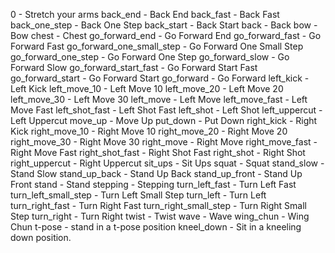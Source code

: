 0 - Stretch your arms
back_end - Back End
back_fast - Back Fast
back_one_step - Back One Step
back_start - Back Start
back - Back
bow - Bow
chest - Chest
go_forward_end - Go Forward End
go_forward_fast - Go Forward Fast
go_forward_one_small_step - Go Forward One Small Step
go_forward_one_step - Go Forward One Step
go_forward_slow - Go Forward Slow
go_forward_start_fast - Go Forward Start Fast
go_forward_start - Go Forward Start
go_forward - Go Forward
left_kick - Left Kick
left_move_10 - Left Move 10
left_move_20 - Left Move 20
left_move_30 - Left Move 30
left_move - Left Move
left_move_fast - Left Move Fast
left_shot_fast - Left Shot Fast
left_shot - Left Shot
left_uppercut - Left Uppercut
move_up - Move Up
put_down - Put Down
right_kick - Right Kick
right_move_10 - Right Move 10
right_move_20 - Right Move 20
right_move_30 - Right Move 30
right_move - Right Move
right_move_fast - Right Move Fast
right_shot_fast - Right Shot Fast
right_shot - Right Shot
right_uppercut - Right Uppercut
sit_ups - Sit Ups
squat - Squat
stand_slow - Stand Slow
stand_up_back - Stand Up Back
stand_up_front - Stand Up Front
stand - Stand
stepping - Stepping
turn_left_fast - Turn Left Fast
turn_left_small_step - Turn Left Small Step
turn_left - Turn Left
turn_right_fast - Turn Right Fast
turn_right_small_step - Turn Right Small Step
turn_right - Turn Right
twist - Twist
wave - Wave
wing_chun - Wing Chun
t-pose - stand in a t-pose position
kneel_down - Sit in a kneeling down position.
